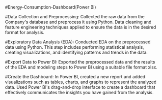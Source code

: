 #Energy-Consumption-Dashboard(Power Bi)

#Data Collection and Preprocessing:
Collected the raw data from the Company's database and preprocess it using Python. Data cleaning and feature engineering techniques applied to ensure the data is in the desired format for analysis.

#Exploratory Data Analysis (EDA):
Conducted EDA on the preprocessed data using Python. This step includes performing statistical analysis, creating visualizations, and identifying patterns and trends in the data.

#Export Data to Power BI:
Exported the preprocessed data and the results of the EDA and modeling steps to Power BI using a suitable file format xlsx.

#Create the Dashboard:
In Power BI, created a new report and added visualizations such as tables, charts, and graphs to represent the analyzed data. Used Power BI's drag-and-drop interface to create a dashboard that effectively communicates the insights you have gained from the analysis.
